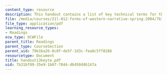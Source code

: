 ```yaml
---
content_type: resource
description: This handout contains a list of key technical terms for the course.
file: /media/courses/21l-012-forms-of-western-narrative-spring-2004/7b31bf8935e91b077844d6450d4b147a_handout13keyte.pdf
file_type: application/pdf
learning_resource_types:
- Readings
ocw_type: OCWFile
parent_title: Readings
parent_type: CourseSection
parent_uid: 79b1ba26-8c0f-de5f-1d3c-fea8c5ff8286
resourcetype: Document
title: handout13keyte.pdf
uid: 7b31bf89-35e9-1b07-7844-d6450d4b147a
---
```

